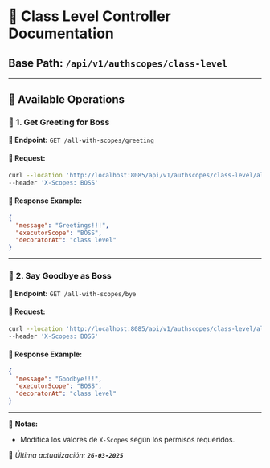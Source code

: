 # 📌 Class Level Controller Documentation

## **Base Path:** `/api/v1/authscopes/class-level`

---

## 📝 **Available Operations**

### 🚀 **1. Get Greeting for Boss**

**📌 Endpoint:** `GET /all-with-scopes/greeting`

#### 🔹 **Request:**

```bash
curl --location 'http://localhost:8085/api/v1/authscopes/class-level/all-with-scopes/greeting' \
--header 'X-Scopes: BOSS'
```

#### 🔹 **Response Example:**

```json
{
  "message": "Greetings!!!",
  "executorScope": "BOSS",
  "decoratorAt": "class level"
}
```

---

### 🚀 **2. Say Goodbye as Boss**

**📌 Endpoint:** `GET /all-with-scopes/bye`

#### 🔹 **Request:**

```bash
curl --location 'http://localhost:8085/api/v1/authscopes/class-level/all-with-scopes/bye' \
--header 'X-Scopes: BOSS'
```

#### 🔹 **Response Example:**

```json
{
  "message": "Goodbye!!!",
  "executorScope": "BOSS",
  "decoratorAt": "class level"
}
```

---

📌 **Notas:**
- Modifica los valores de `X-Scopes` según los permisos requeridos.

📩 *Última actualización: **`26-03-2025`***

